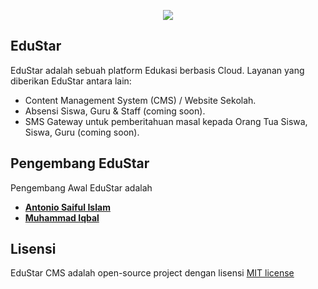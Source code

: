 <p align="center"><img src="https://i.ibb.co/DD0MCrx/Edustar.png"></p>

<!-- <p align="center">
<a href="https://travis-ci.org/laravel/framework"><img src="https://travis-ci.org/laravel/framework.svg" alt="Build Status"></a>
<a href="https://packagist.org/packages/laravel/framework"><img src="https://poser.pugx.org/laravel/framework/d/total.svg" alt="Total Downloads"></a>
<a href="https://packagist.org/packages/laravel/framework"><img src="https://poser.pugx.org/laravel/framework/v/stable.svg" alt="Latest Stable Version"></a>
<a href="https://packagist.org/packages/laravel/framework"><img src="https://poser.pugx.org/laravel/framework/license.svg" alt="License"></a>
</p> -->

## EduStar

EduStar adalah sebuah platform Edukasi berbasis Cloud. Layanan yang diberikan EduStar antara lain:

- Content Management System (CMS) / Website Sekolah.
- Absensi Siswa, Guru & Staff (coming soon).
- SMS Gateway untuk pemberitahuan masal kepada Orang Tua Siswa, Siswa, Guru (coming soon).

## Pengembang EduStar

Pengembang Awal EduStar adalah

- **[Antonio Saiful Islam](https://github.com/antoniosai)**
- **[Muhammad Iqbal](https://github.com/iqbalrevvin)**


## Lisensi

EduStar CMS adalah open-source project dengan lisensi [MIT license](https://opensource.org/licenses/MIT)
